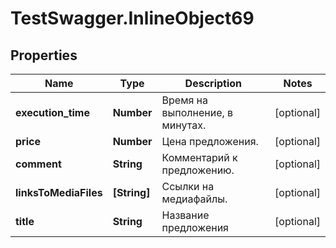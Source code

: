# TestSwagger.InlineObject69

## Properties

Name | Type | Description | Notes
------------ | ------------- | ------------- | -------------
**execution_time** | **Number** | Время на выполнение, в минутах. | [optional] 
**price** | **Number** | Цена предложения. | [optional] 
**comment** | **String** | Комментарий к предложению. | [optional] 
**linksToMediaFiles** | **[String]** | Ссылки на медиафайлы. | [optional] 
**title** | **String** | Название предложения | [optional] 


